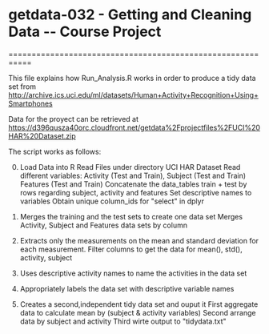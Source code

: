 # getdata-032 - Getting and Cleaning Data -- Course Project
===========================================================

This file explains how Run_Analysis.R works in order to produce a tidy data set from
http://archive.ics.uci.edu/ml/datasets/Human+Activity+Recognition+Using+Smartphones

Data for the proyect can be retrieved at 
https://d396qusza40orc.cloudfront.net/getdata%2Fprojectfiles%2FUCI%20HAR%20Dataset.zip

The script works as follows:

0. Load Data into R
Read Files under directory UCI HAR Dataset
Read different variables: Activity (Test and Train), Subject (Test and Train) Features (Test and Train)
Concatenate the data_tables train + test by rows regarding subject, activity and features
Set descriptive names to variables
Obtain unique column_ids for "select" in dplyr

1. Merges the training and the test sets to create one data set
Merges Activity, Subject and Features data sets by column

2. Extracts only the measurements on the mean and standard deviation for each measurement.
Filter columns to get the data for mean(), std(), activity, subject

3. Uses descriptive activity names to name the activities in the data set

4. Appropriately labels the data set with descriptive variable names

5. Creates a second,independent tidy data set and ouput it
First aggregate data to calculate mean by (subject & activity variables)
Second arrange data by subject and activity
Third wirte output to "tidydata.txt"
